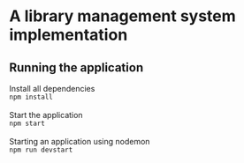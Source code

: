# A library management system implementation

## Running the application
Install all dependencies <br/>
`
npm install
`
<br/><br/>
Start the application <br/> 
`
npm start
`<br/><br/>
Starting an application using nodemon <br/>
`
npm run devstart   
`<br/> 



